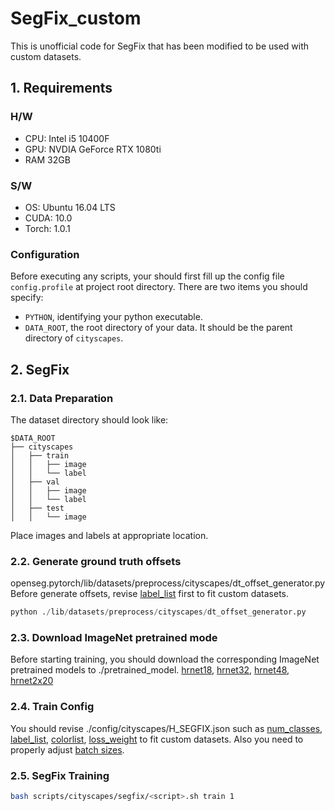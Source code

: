 # SegFix_custom
This is unofficial code for SegFix that has been modified to be used with custom datasets.

##  **1. Requirements**
### **H/W**
* CPU: Intel i5 10400F
* GPU: NVDIA GeForce RTX 1080ti
* RAM 32GB

### **S/W**
* OS: Ubuntu 16.04 LTS
* CUDA: 10.0
* Torch: 1.0.1

### **Configuration**
Before executing any scripts, your should first fill up the config file `config.profile` at project root directory. There are two items you should specify:
 + `PYTHON`, identifying your python executable.
 + `DATA_ROOT`, the root directory of your data. It should be the parent directory of `cityscapes`.

## **2. SegFix**

### **2.1. Data Preparation**  
The dataset directory should look like:  
```
$DATA_ROOT
├── cityscapes
│   ├── train
│   │   ├── image
│   │   └── label
│   ├── val
│   │   ├── image
│   │   └── label
│   ├── test
│   │   └── image
```
Place images and labels at appropriate location.

### **2.2. Generate ground truth offsets**  
openseg.pytorch/lib/datasets/preprocess/cityscapes/dt_offset_generator.py  
Before generate offsets, revise [label_list](https://github.com/openseg-group/openseg.pytorch/blob/aefc75517b09068d7131a69420bc5f66cb41f0ee/lib/datasets/preprocess/cityscapes/dt_offset_generator.py#L47) first to fit custom datasets.  
```python
python ./lib/datasets/preprocess/cityscapes/dt_offset_generator.py
```

### **2.3. Download ImageNet pretrained mode**  
Before starting training, you should download the corresponding ImageNet pretrained models to ./pretrained_model.
[hrnet18](https://github.com/hsfzxjy/models.storage/releases/download/openseg-pytorch-pretrained/hrnetv2_w18_imagenet_pretrained.pth), [hrnet32](https://github.com/hsfzxjy/models.storage/releases/download/openseg-pytorch-pretrained/hrnetv2_w32_imagenet_pretrained.pth), [hrnet48](https://github.com/hsfzxjy/models.storage/releases/download/openseg-pytorch-pretrained/hrnetv2_w48_imagenet_pretrained.pth), [hrnet2x20](https://github.com/hsfzxjy/models.storage/releases/download/openseg-pytorch-pretrained/hr_rnet_bt_w20_imagenet_pretrained.pth)

### **2.4. Train Config**  
You should revise ./config/cityscapes/H_SEGFIX.json such as [num_classes](https://github.com/openseg-group/openseg.pytorch/blob/aefc75517b09068d7131a69420bc5f66cb41f0ee/configs/cityscapes/H_SEGFIX.json#L7), [label_list](https://github.com/openseg-group/openseg.pytorch/blob/aefc75517b09068d7131a69420bc5f66cb41f0ee/configs/cityscapes/H_SEGFIX.json#L8), [colorlist](https://github.com/openseg-group/openseg.pytorch/blob/aefc75517b09068d7131a69420bc5f66cb41f0ee/configs/cityscapes/H_SEGFIX.json#L80), [loss_weight](https://github.com/openseg-group/openseg.pytorch/blob/aefc75517b09068d7131a69420bc5f66cb41f0ee/configs/cityscapes/H_SEGFIX.json#L139) to fit custom datasets.
Also you need to properly adjust [batch sizes](https://github.com/openseg-group/openseg.pytorch/blob/aefc75517b09068d7131a69420bc5f66cb41f0ee/configs/cityscapes/H_SEGFIX.json#L14).

### **2.5. SegFix Training**  
```bash
bash scripts/cityscapes/segfix/<script>.sh train 1
```

